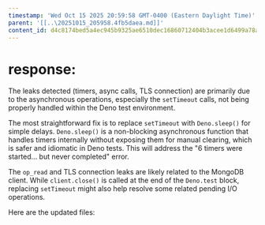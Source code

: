 ```yaml
---
timestamp: 'Wed Oct 15 2025 20:59:58 GMT-0400 (Eastern Daylight Time)'
parent: '[[..\20251015_205958.4fb5daea.md]]'
content_id: d4c8174bed5a4ec945b9325ae6510dec16860712404b3acee1d6499a78a0536e
---
```


# response:

The leaks detected (timers, async calls, TLS connection) are primarily due to the asynchronous operations, especially the `setTimeout` calls, not being properly handled within the Deno test environment.

The most straightforward fix is to replace `setTimeout` with `Deno.sleep()` for simple delays. `Deno.sleep()` is a non-blocking asynchronous function that handles timers internally without exposing them for manual clearing, which is safer and idiomatic in Deno tests. This will address the "6 timers were started... but never completed" error.

The `op_read` and TLS connection leaks are likely related to the MongoDB client. While `client.close()` is called at the end of the `Deno.test` block, replacing `setTimeout` might also help resolve some related pending I/O operations.

Here are the updated files:
